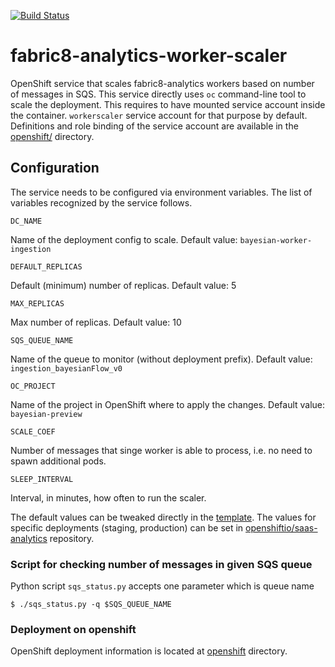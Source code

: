 [![Build Status](https://ci.centos.org/buildStatus/icon?job=devtools-fabric8-analytics-scaler-f8a-build-master)](https://ci.centos.org/job/devtools-fabric8-analytics-scaler-f8a-build-master/)


# fabric8-analytics-worker-scaler
OpenShift service that scales fabric8-analytics workers based on number of messages in SQS.
This service directly uses `oc` command-line tool to scale the deployment.
This requires to have mounted service account inside the container.
`workerscaler` service account for that purpose by default. Definitions and role binding of the service account
are available in the [openshift/](openshift/) directory.


## Configuration

The service needs to be configured via environment variables.
The list of variables recognized by the service follows.

`DC_NAME`

Name of the deployment config to scale. Default value: `bayesian-worker-ingestion`

`DEFAULT_REPLICAS`

Default (minimum) number of replicas. Default value: 5

`MAX_REPLICAS`

Max number of replicas. Default value: 10

`SQS_QUEUE_NAME`

Name of the queue to monitor (without deployment prefix). Default value: `ingestion_bayesianFlow_v0`

`OC_PROJECT`

Name of the project in OpenShift where to apply the changes. Default value: `bayesian-preview`

`SCALE_COEF`

Number of messages that singe worker is able to process, i.e. no need to spawn additional pods.

`SLEEP_INTERVAL`

Interval, in minutes, how often to run the scaler.


The default values can be tweaked directly in the [template](openshift/template.yaml).
The values for specific deployments (staging, production) can be set
in [openshiftio/saas-analytics](https://github.com/openshiftio/saas-analytics/blob/master/bay-services/worker-scaler.yaml) repository.


### Script for checking number of messages in given SQS queue

Python script `sqs_status.py` accepts one parameter which is queue name

`$ ./sqs_status.py -q $SQS_QUEUE_NAME`


### Deployment on openshift

OpenShift deployment information is located at [openshift](openshift/) directory.
